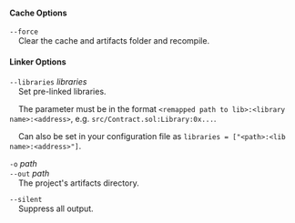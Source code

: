 #### Cache Options

`--force`  
&nbsp;&nbsp;&nbsp;&nbsp;Clear the cache and artifacts folder and recompile.

#### Linker Options

`--libraries` _libraries_  
&nbsp;&nbsp;&nbsp;&nbsp;Set pre-linked libraries.

&nbsp;&nbsp;&nbsp;&nbsp;The parameter must be in the format `<remapped path to lib>:<library name>:<address>`, e.g. `src/Contract.sol:Library:0x...`.

&nbsp;&nbsp;&nbsp;&nbsp;Can also be set in your configuration file as `libraries = ["<path>:<lib name>:<address>"]`.

`-o` _path_  
`--out` _path_  
&nbsp;&nbsp;&nbsp;&nbsp;The project's artifacts directory.

`--silent`  
&nbsp;&nbsp;&nbsp;&nbsp;Suppress all output.
